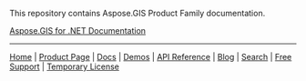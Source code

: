 This repository contains Aspose.GIS Product Family documentation.

[Aspose.GIS for .NET Documentation](net)

------------
[Home](https://www.aspose.com/) | [Product Page](https://products.aspose.com/gis/) | [Docs](https://docs.aspose.com/gis/) | [Demos](https://products.aspose.app/gis/) | [API Reference](https://reference.aspose.com/gis) | [Blog](https://blog.aspose.com/category/gis/) | [Search](https://search.aspose.com/) | [Free Support](https://forum.aspose.com/c/gis/33) |  [Temporary License](https://purchase.aspose.com/temporary-license)

